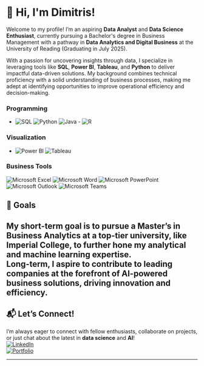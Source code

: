 # 👋 Hi, I'm Dimitris!  
Welcome to my profile! I’m an aspiring **Data Analyst** and **Data Science Enthusiast**, currently pursuing a Bachelor's degree in Business Management with a pathway in **Data Analytics and Digital Business** at the University of Reading (Graduating in July 2025).  

With a passion for uncovering insights through data, I specialize in leveraging tools like **SQL**, **Power BI**, **Tableau**, and **Python** to deliver impactful data-driven solutions. My background combines technical proficiency with a solid understanding of business processes, making me adept at identifying opportunities to improve operational efficiency and decision-making.

### **Programming**  
- ![SQL](https://img.shields.io/badge/SQL-4479A1?style=flat&logo=Microsoft%20SQL%20Server&logoColor=white) ![Python](https://img.shields.io/badge/Python-3776AB?style=flat&logo=python&logoColor=white) ![Java](https://img.shields.io/badge/Java-007396?style=flat&logo=java&logoColor=white) - ![R](https://img.shields.io/badge/R-276DC3?style=flat&logo=R&logoColor=white)  

### **Visualization**  
- ![Power BI](https://img.shields.io/badge/PowerBI-F2C811?style=flat&logo=powerbi&logoColor=black) ![Tableau](https://img.shields.io/badge/Tableau-E97627?style=flat&logo=Tableau&logoColor=white)  

### **Business Tools**  
![Microsoft Excel](https://img.shields.io/badge/Microsoft%20Excel-217346?style=flat&logo=microsoft-excel&logoColor=white) ![Microsoft Word](https://img.shields.io/badge/Microsoft%20Word-2B579A?style=flat&logo=microsoft-word&logoColor=white) ![Microsoft PowerPoint](https://img.shields.io/badge/Microsoft%20PowerPoint-B7472A?style=flat&logo=microsoft-powerpoint&logoColor=white) ![Microsoft Outlook](https://img.shields.io/badge/Microsoft%20Outlook-0078D4?style=flat&logo=microsoft-outlook&logoColor=white) ![Microsoft Teams](https://img.shields.io/badge/Microsoft%20Teams-6264A7?style=flat&logo=microsoft-teams&logoColor=white) 
## 🎯 Goals  
My short-term goal is to pursue a **Master’s in Business Analytics** at a top-tier university, like Imperial College, to further hone my analytical and machine learning expertise.  
Long-term, I aspire to contribute to leading companies at the forefront of **AI-powered business solutions**, driving innovation and efficiency.
---
## 📬 Let’s Connect!  
I’m always eager to connect with fellow enthusiasts, collaborate on projects, or just chat about the latest in **data science** and **AI**!  
[![LinkedIn](https://img.shields.io/badge/LinkedIn-Connect-blue)](https://www.linkedin.com/in/dimitriosath/ "Click to visit my LinkedIn profile")  
[![Portfolio](https://img.shields.io/badge/Portfolio-Visit%20Now-ff69b4?style=flat&logo=About.me&logoColor=white)](https://www.datascienceportfol.io/dathanalyst "Click to visit my personal portfolio")  

---

